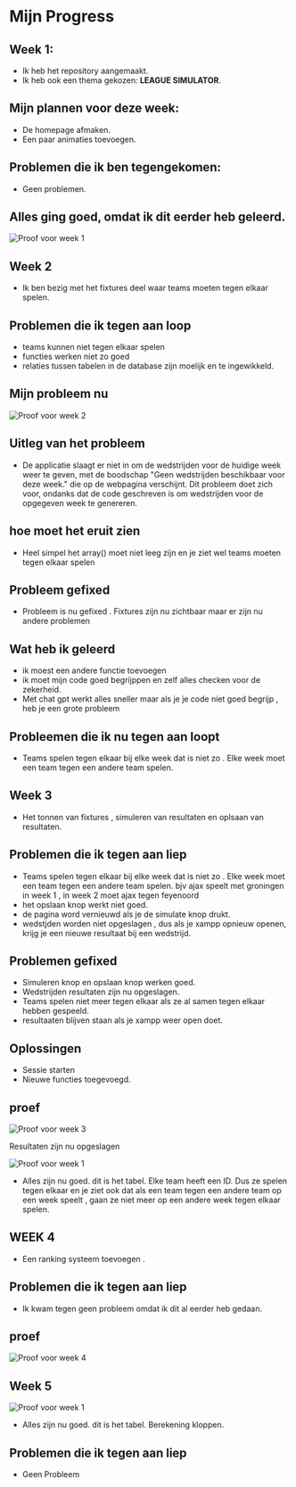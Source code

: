 # Mijn Progress

## Week 1:

- Ik heb het repository aangemaakt.
- Ik heb ook een thema gekozen: **LEAGUE SIMULATOR**.

## Mijn plannen voor deze week:

- De homepage afmaken.
- Een paar animaties toevoegen.

## Problemen die ik ben tegengekomen:

- Geen problemen.

## Alles ging goed, omdat ik dit eerder heb geleerd.

![Proof voor week 1](./images/week1.jpg)

## Week 2

- Ik ben bezig met het fixtures deel waar teams moeten tegen elkaar spelen.
## Problemen die ik tegen aan loop
- teams kunnen niet tegen elkaar spelen
- functies werken niet zo goed
- relaties tussen tabelen in de database zijn moelijk en te ingewikkeld.

##  Mijn probleem nu 
![Proof voor week 2](./images/week2.jpg)

## Uitleg van het probleem
- De applicatie slaagt er niet in om de wedstrijden voor de huidige week weer te geven, met de boodschap "Geen wedstrijden beschikbaar voor deze week." die op de webpagina verschijnt. Dit probleem doet zich voor, ondanks dat de code geschreven is om wedstrijden voor de opgegeven week te genereren.

## hoe moet het eruit zien
- Heel simpel het array() moet niet leeg zijn en je ziet wel teams moeten tegen elkaar spelen

## Probleem gefixed
- Probleem is nu gefixed . Fixtures zijn nu zichtbaar maar er zijn nu andere problemen

## Wat heb ik geleerd 
- ik moest een andere functie toevoegen 
- ik moet mijn code goed begrijppen en zelf alles checken voor de zekerheid.
- Met chat gpt werkt alles sneller maar als je je code niet goed begrijp , heb je een grote probleem

## Probleemen die ik nu tegen aan loopt 
- Teams spelen tegen elkaar bij elke week dat is niet zo . Elke week moet een team tegen een andere team spelen.

## Week 3

- Het tonnen van fixtures , simuleren van resultaten en oplsaan van resultaten.

## Problemen die ik tegen aan liep
 - Teams spelen tegen elkaar bij elke week dat is niet zo . Elke week moet een team tegen een andere team spelen. bjv 
 ajax speelt met groningen in week 1 , in week 2 moet ajax tegen feyenoord
 - het opslaan knop werkt niet goed.
 - de pagina word vernieuwd als je de simulate knop drukt.
 - wedstjden worden niet opgeslagen , dus als je xampp opnieuw openen, krijg je een nieuwe resultaat bij een wedstrijd.

## Problemen gefixed 
- Simuleren knop en opslaan knop werken goed.
- Wedstrijden resultaten zijn nu opgeslagen.
- Teams spelen niet meer tegen elkaar als ze al samen tegen elkaar hebben gespeeld. 
- resultaaten blijven staan als je xampp weer open doet. 

## Oplossingen
- Sessie starten 
- Nieuwe functies toegevoegd.

## proef 
![Proof voor week 3](./images/week3.jpg)

Resultaten zijn nu opgeslagen

![Proof voor week 1](./images/week3_1.jpg)
- Alles zijn nu goed. dit is het tabel. Elke team heeft een ID. Dus ze spelen tegen elkaar en je ziet ook dat
als een team tegen een andere team op een week speelt , gaan ze niet meer op een andere week tegen elkaar spelen.

## WEEK 4

- Een ranking systeem toevoegen . 

## Problemen die ik tegen aan liep
- Ik kwam tegen geen probleem omdat ik dit al eerder heb gedaan.

## proef
![Proof voor week 4](./images/week4.jpg)

## Week 5
![Proof voor week 1](./images/week5.jpg)
- Alles zijn nu goed. dit is het tabel. Berekening kloppen.

## Problemen die ik tegen aan liep 
- Geen Probleem 